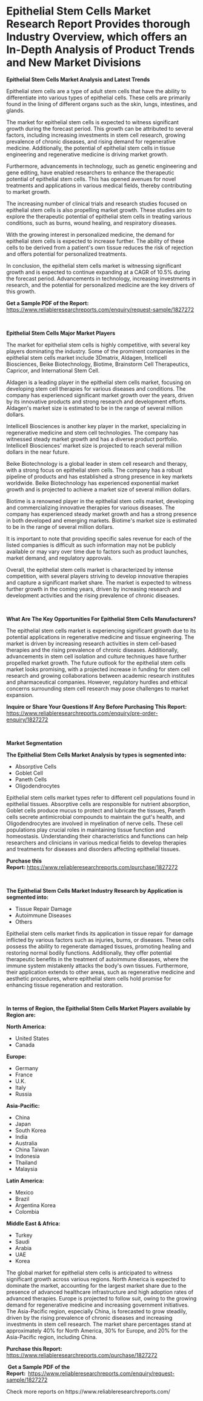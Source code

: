 <p><h1>Epithelial Stem Cells Market Research Report Provides thorough Industry Overview, which offers an In-Depth Analysis of Product Trends and New Market Divisions</h1></p><p><strong>Epithelial Stem Cells Market Analysis and Latest Trends</strong></p>
<p><p>Epithelial stem cells are a type of adult stem cells that have the ability to differentiate into various types of epithelial cells. These cells are primarily found in the lining of different organs such as the skin, lungs, intestines, and glands.</p><p>The market for epithelial stem cells is expected to witness significant growth during the forecast period. This growth can be attributed to several factors, including increasing investments in stem cell research, growing prevalence of chronic diseases, and rising demand for regenerative medicine. Additionally, the potential of epithelial stem cells in tissue engineering and regenerative medicine is driving market growth.</p><p>Furthermore, advancements in technology, such as genetic engineering and gene editing, have enabled researchers to enhance the therapeutic potential of epithelial stem cells. This has opened avenues for novel treatments and applications in various medical fields, thereby contributing to market growth.</p><p>The increasing number of clinical trials and research studies focused on epithelial stem cells is also propelling market growth. These studies aim to explore the therapeutic potential of epithelial stem cells in treating various conditions, such as burns, wound healing, and respiratory diseases.</p><p>With the growing interest in personalized medicine, the demand for epithelial stem cells is expected to increase further. The ability of these cells to be derived from a patient's own tissue reduces the risk of rejection and offers potential for personalized treatments.</p><p>In conclusion, the epithelial stem cells market is witnessing significant growth and is expected to continue expanding at a CAGR of 10.5% during the forecast period. Advancements in technology, increasing investments in research, and the potential for personalized medicine are the key drivers of this growth.</p></p>
<p><strong>Get a Sample PDF of the Report:&nbsp;</strong> <a href="https://www.reliableresearchreports.com/enquiry/request-sample/1827272">https://www.reliableresearchreports.com/enquiry/request-sample/1827272</a></p>
<p>&nbsp;</p>
<p><strong>Epithelial Stem Cells Major Market Players</strong></p>
<p><p>The market for epithelial stem cells is highly competitive, with several key players dominating the industry. Some of the prominent companies in the epithelial stem cells market include 3Dmatrix, Aldagen, Intellicell Biosciences, Beike Biotechnology, Biotime, Brainstorm Cell Therapeutics, Capricor, and International Stem Cell.</p><p>Aldagen is a leading player in the epithelial stem cells market, focusing on developing stem cell therapies for various diseases and conditions. The company has experienced significant market growth over the years, driven by its innovative products and strong research and development efforts. Aldagen's market size is estimated to be in the range of several million dollars.</p><p>Intellicell Biosciences is another key player in the market, specializing in regenerative medicine and stem cell technologies. The company has witnessed steady market growth and has a diverse product portfolio. Intellicell Biosciences' market size is projected to reach several million dollars in the near future.</p><p>Beike Biotechnology is a global leader in stem cell research and therapy, with a strong focus on epithelial stem cells. The company has a robust pipeline of products and has established a strong presence in key markets worldwide. Beike Biotechnology has experienced exponential market growth and is projected to achieve a market size of several million dollars.</p><p>Biotime is a renowned player in the epithelial stem cells market, developing and commercializing innovative therapies for various diseases. The company has experienced steady market growth and has a strong presence in both developed and emerging markets. Biotime's market size is estimated to be in the range of several million dollars.</p><p>It is important to note that providing specific sales revenue for each of the listed companies is difficult as such information may not be publicly available or may vary over time due to factors such as product launches, market demand, and regulatory approvals.</p><p>Overall, the epithelial stem cells market is characterized by intense competition, with several players striving to develop innovative therapies and capture a significant market share. The market is expected to witness further growth in the coming years, driven by increasing research and development activities and the rising prevalence of chronic diseases.</p></p>
<p>&nbsp;</p>
<p><strong>What Are The Key Opportunities For Epithelial Stem Cells Manufacturers?</strong></p>
<p><p>The epithelial stem cells market is experiencing significant growth due to its potential applications in regenerative medicine and tissue engineering. The market is driven by increasing research activities in stem cell-based therapies and the rising prevalence of chronic diseases. Additionally, advancements in stem cell isolation and culture techniques have further propelled market growth. The future outlook for the epithelial stem cells market looks promising, with a projected increase in funding for stem cell research and growing collaborations between academic research institutes and pharmaceutical companies. However, regulatory hurdles and ethical concerns surrounding stem cell research may pose challenges to market expansion.</p></p>
<p><strong>Inquire or Share Your Questions If Any Before Purchasing This Report:</strong> <a href="https://www.reliableresearchreports.com/enquiry/pre-order-enquiry/1827272">https://www.reliableresearchreports.com/enquiry/pre-order-enquiry/1827272</a></p>
<p>&nbsp;</p>
<p><strong>Market Segmentation</strong></p>
<p><strong>The Epithelial Stem Cells Market Analysis by types is segmented into:</strong></p>
<p><ul><li>Absorptive Cells</li><li>Goblet Cell</li><li>Paneth Cells</li><li>Oligodendrocytes</li></ul></p>
<p><p>Epithelial stem cells market types refer to different cell populations found in epithelial tissues. Absorptive cells are responsible for nutrient absorption, Goblet cells produce mucus to protect and lubricate the tissues, Paneth cells secrete antimicrobial compounds to maintain the gut's health, and Oligodendrocytes are involved in myelination of nerve cells. These cell populations play crucial roles in maintaining tissue function and homeostasis. Understanding their characteristics and functions can help researchers and clinicians in various medical fields to develop therapies and treatments for diseases and disorders affecting epithelial tissues.</p></p>
<p><strong>Purchase this Report:&nbsp;</strong><a href="https://www.reliableresearchreports.com/purchase/1827272">https://www.reliableresearchreports.com/purchase/1827272</a></p>
<p>&nbsp;</p>
<p><strong>The Epithelial Stem Cells Market Industry Research by Application is segmented into:</strong></p>
<p><ul><li>Tissue Repair Damage</li><li>Autoimmune Diseases</li><li>Others</li></ul></p>
<p><p>Epithelial stem cells market finds its application in tissue repair for damage inflicted by various factors such as injuries, burns, or diseases. These cells possess the ability to regenerate damaged tissues, promoting healing and restoring normal bodily functions. Additionally, they offer potential therapeutic benefits in the treatment of autoimmune diseases, where the immune system mistakenly attacks the body's own tissues. Furthermore, their application extends to other areas, such as regenerative medicine and aesthetic procedures, where epithelial stem cells hold promise for enhancing tissue regeneration and restoration.</p></p>
<p>&nbsp;</p>
<p><strong>In terms of Region, the Epithelial Stem Cells Market Players available by Region are:</strong></p>
<p>
    <p> <strong> North America: </strong>
        <ul>
            <li>United States</li>
            <li>Canada</li>
        </ul>
        </p> 
    <p> <strong> Europe: </strong>
        <ul>
            <li>Germany</li>
            <li>France</li>
            <li>U.K.</li>
            <li>Italy</li>
            <li>Russia</li>
        </ul>
        </p> 
    <p> <strong> Asia-Pacific: </strong>
        <ul>
            <li>China</li>
            <li>Japan</li>
            <li>South Korea</li>
            <li>India</li>
            <li>Australia</li>
            <li>China Taiwan</li>
            <li>Indonesia</li>
            <li>Thailand</li>
            <li>Malaysia</li>
        </ul>
        </p> 
    <p> <strong> Latin America: </strong>
        <ul>
            <li>Mexico</li>
            <li>Brazil</li>
            <li>Argentina Korea</li>
            <li>Colombia</li>
        </ul>
        </p> 
    <p> <strong> Middle East & Africa: </strong>
        <ul>
            <li>Turkey</li>
            <li>Saudi</li>
            <li>Arabia</li>
            <li>UAE</li>
            <li>Korea</li>
        </ul>
    </p>
    </p>
<p><p>The global market for epithelial stem cells is anticipated to witness significant growth across various regions. North America is expected to dominate the market, accounting for the largest market share due to the presence of advanced healthcare infrastructure and high adoption rates of advanced therapies. Europe is projected to follow suit, owing to the growing demand for regenerative medicine and increasing government initiatives. The Asia-Pacific region, especially China, is forecasted to grow steadily, driven by the rising prevalence of chronic diseases and increasing investments in stem cell research. The market share percentages stand at approximately 40% for North America, 30% for Europe, and 20% for the Asia-Pacific region, including China.</p></p>
<p><strong>Purchase this Report: </strong><a href="https://www.reliableresearchreports.com/purchase/1827272">https://www.reliableresearchreports.com/purchase/1827272</a></p>
<p>&nbsp;<strong>Get a Sample PDF of the Report:&nbsp;&nbsp;</strong><a href="https://www.reliableresearchreports.com/enquiry/request-sample/1827272">https://www.reliableresearchreports.com/enquiry/request-sample/1827272</a></p>
<p><strong></strong></p>
<p>Check more reports on https://www.reliableresearchreports.com/</p>